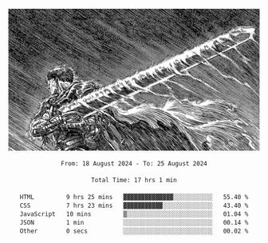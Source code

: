 <!-- Profile image -->
<p align="center">
 <img src="assets/bpD2ohb.png" width="1080px">
</p>
<!-- Profile image end -->

<div align="center">
<!--START_SECTION:waka-->

```txt
From: 18 August 2024 - To: 25 August 2024

Total Time: 17 hrs 1 min

HTML         9 hrs 25 mins   ▓▓▓▓▓▓▓▓▓▓▓▓▓▓░░░░░░░░░░░   55.40 %
CSS          7 hrs 23 mins   ▓▓▓▓▓▓▓▓▓▓▓░░░░░░░░░░░░░░   43.40 %
JavaScript   10 mins         ▒░░░░░░░░░░░░░░░░░░░░░░░░   01.04 %
JSON         1 min           ░░░░░░░░░░░░░░░░░░░░░░░░░   00.14 %
Other        0 secs          ░░░░░░░░░░░░░░░░░░░░░░░░░   00.02 %
```

<!--END_SECTION:waka-->
</div>
